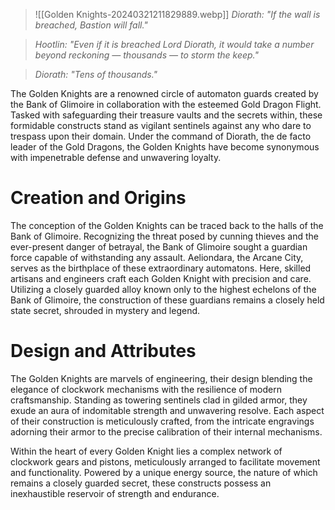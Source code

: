 > ![[Golden Knights-20240321211829889.webp]]
> *Diorath: "If the wall is breached, Bastion will fall."*

> *Hootlin: "Even if it is breached Lord Diorath, it would take a number beyond reckoning — thousands — to storm the keep."*

> *Diorath: "Tens of thousands."*


The Golden Knights are a renowned circle of automaton guards created by the Bank of Glimoire in collaboration with the esteemed Gold Dragon Flight. Tasked with safeguarding their treasure vaults and the secrets within, these formidable constructs stand as vigilant sentinels against any who dare to trespass upon their domain. Under the command of Diorath, the de facto leader of the Gold Dragons, the Golden Knights have become synonymous with impenetrable defense and unwavering loyalty.

# Creation and Origins
The conception of the Golden Knights can be traced back to the halls of the Bank of Glimoire. Recognizing the threat posed by cunning thieves and the ever-present danger of betrayal, the Bank of Glimoire sought a guardian force capable of withstanding any assault. Aeliondara, the Arcane City, serves as the birthplace of these extraordinary automatons. Here, skilled artisans and engineers craft each Golden Knight with precision and care. Utilizing a closely guarded alloy known only to the highest echelons of the Bank of Glimoire, the construction of these guardians remains a closely held state secret, shrouded in mystery and legend.

# Design and Attributes
The Golden Knights are marvels of engineering, their design blending the elegance of clockwork mechanisms with the resilience of modern craftsmanship. Standing as towering sentinels clad in gilded armor, they exude an aura of indomitable strength and unwavering resolve. Each aspect of their construction is meticulously crafted, from the intricate engravings adorning their armor to the precise calibration of their internal mechanisms.

Within the heart of every Golden Knight lies a complex network of clockwork gears and pistons, meticulously arranged to facilitate movement and functionality. Powered by a unique energy source, the nature of which remains a closely guarded secret, these constructs possess an inexhaustible reservoir of strength and endurance.